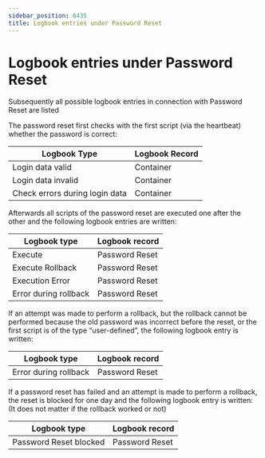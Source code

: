 ```yaml
---
sidebar_position: 6435
title: Logbook entries under Password Reset
---
```


# Logbook entries under Password Reset

Subsequently all possible logbook entries in connection with Password Reset are listed

The password reset first checks with the first script (via the heartbeat) whether the password is correct:

| Logbook Type | Logbook Record |
| --- | --- |
| Login data valid | Container |
| Login data invalid | Container |
| Check errors during login data | Container |

Afterwards all scripts of the password reset are executed one after the other and the following logbook entries are written:

| Logbook type | Logbook record |
| --- | --- |
| Execute | Password Reset |
| Execute Rollback | Password Reset |
| Execution Error | Password Reset |
| Error during rollback | Password Reset |

If an attempt was made to perform a rollback, but the rollback cannot be performed because the old password was incorrect before the reset, or the first script is of the type “user-defined”, the following logbook entry is written:

| Logbook type | Logbook record |
| --- | --- |
| Error during rollback | Password Reset |

If a password reset has failed and an attempt is made to perform a rollback, the reset is blocked for one day and the following logbook entry is written: (It does not matter if the rollback worked or not)

| Logbook type | Logbook record |
| --- | --- |
| Password Reset blocked | Password Reset |